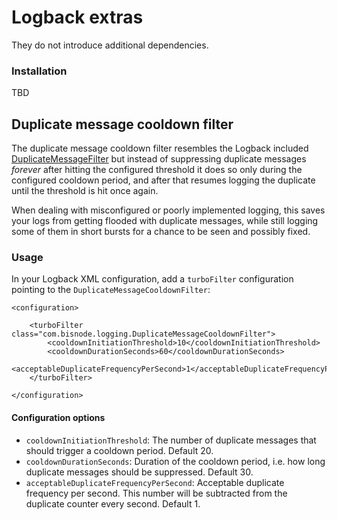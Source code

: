 # Logback extras

They do not introduce additional dependencies.

### Installation

TBD

## Duplicate message cooldown filter

The duplicate message cooldown filter resembles the Logback included 
[DuplicateMessageFilter](http://logback.qos.ch/manual/filters.html#DuplicateMessageFilter) but instead of suppressing
duplicate messages _forever_ after hitting the configured threshold it does so only during the configured cooldown 
period, and after that resumes logging the duplicate until the threshold is hit once again.

When dealing with misconfigured or poorly implemented logging, this saves your logs from getting flooded with duplicate
messages, while still logging some of them in short bursts for a chance to be seen and possibly fixed.

### Usage

In your Logback XML configuration, add a `turboFilter` configuration pointing to the `DuplicateMessageCooldownFilter`:

```$xml
<configuration>

    <turboFilter class="com.bisnode.logging.DuplicateMessageCooldownFilter">
        <cooldownInitiationThreshold>10</cooldownInitiationThreshold>
        <cooldownDurationSeconds>60</cooldownDurationSeconds>
        <acceptableDuplicateFrequencyPerSecond>1</acceptableDuplicateFrequencyPerSecond>
    </turboFilter>

</configuration>
```

#### Configuration options

* `cooldownInitiationThreshold`: The number of duplicate messages that should trigger a cooldown period. Default 20.
* `cooldownDurationSeconds`: Duration of the cooldown period, i.e. how long duplicate messages should be suppressed.
  Default 30.
* `acceptableDuplicateFrequencyPerSecond`: Acceptable duplicate frequency per second. This number will be subtracted 
  from the duplicate counter every second. Default 1.




